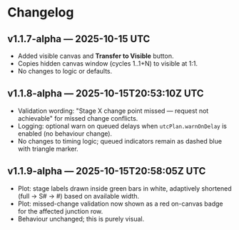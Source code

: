 # Changelog
## v1.1.7-alpha — 2025-10-15 UTC
- Added visible canvas and **Transfer to Visible** button.
- Copies hidden canvas window (cycles 1..1+N) to visible at 1:1.
- No changes to logic or defaults.

## v1.1.8-alpha — 2025-10-15T20:53:10Z UTC
- Validation wording: "Stage X change point missed — request not achievable" for missed change conflicts.
- Logging: optional warn on queued delays when `utcPlan.warnOnDelay` is enabled (no behaviour change).
- No changes to timing logic; queued indicators remain as dashed blue with triangle marker.

## v1.1.9-alpha — 2025-10-15T20:58:05Z UTC
- Plot: stage labels drawn inside green bars in white, adaptively shortened (full → S# → #) based on available width.
- Plot: missed-change validation now shown as a red on-canvas badge for the affected junction row.
- Behaviour unchanged; this is purely visual.

